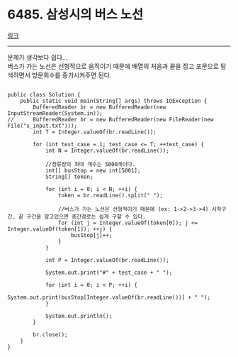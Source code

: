 # 6485. 삼성시의 버스 노선
[링크](https://www.swexpertacademy.com/main/code/problem/problemDetail.do?contestProbId=AWczm7QaACgDFAWn&categoryId=AWczm7QaACgDFAWn&categoryType=CODE)
<hr />
문제가 생각보다 쉽다...<br/>
버스가 가는 노선은 선형적으로 움직이기 때문에 배열의 처음과 끝을 잡고 포문으로 탐색하면서 방문회수를 증가시켜주면 된다.
<br />

<pre><code>
public class Solution {
	public static void main(String[] args) throws IOException {
		BufferedReader br = new BufferedReader(new InputStreamReader(System.in));
//		BufferedReader br = new BufferedReader(new FileReader(new File("s_input.txt")));
		int T = Integer.valueOf(br.readLine());
		
		for (int test_case = 1; test_case <= T; ++test_case) {
			int N = Integer.valueOf(br.readLine());
			
			//정류장의 최대 개수는 5000개이다.
			int[] busStop = new int[5001];
			String[] token;
			
			for (int i = 0; i < N; ++i) {
				token = br.readLine().split(" ");
				
				//버스가 가는 노선은 선형적이기 때문에 (ex: 1->2->3->4) 시작구간, 끝 구간을 알고있으면 중간경로는 쉽게 구할 수 있다.
				for (int j = Integer.valueOf(token[0]); j <= Integer.valueOf(token[1]); ++j) {
					busStop[j]++;
				}
			}
			
			int P = Integer.valueOf(br.readLine());
			
			System.out.print("#" + test_case + " ");
			
			for (int i = 0; i < P; ++i) {
				System.out.print(busStop[Integer.valueOf(br.readLine())] + " ");
			}
			
			System.out.println();
		}
		
		br.close();
	}
}
</pre></code>
